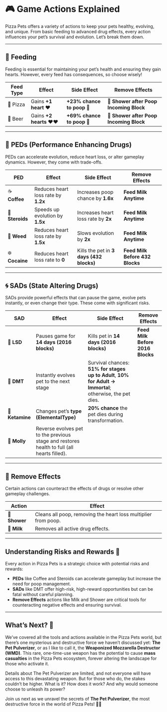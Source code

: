 # 🎮 Game Actions Explained

Pizza Pets offers a variety of actions to keep your pets healthy, evolving, and unique. From basic feeding to advanced drug effects, every action influences your pet’s survival and evolution. Let’s break them down.

---

## 🥘 Feeding

Feeding is essential for maintaining your pet’s health and ensuring they gain hearts. However, every feed has consequences, so choose wisely!

| **Feed Type** | **Effect**                         | **Side Effect**                   | **Remove Effects**                            |
|---------------|------------------------------------|------------------------------------|-----------------------------------------------|
| 🍕 Pizza      | Gains **+1 heart ❤️**              | **+23% chance to poop 💩**         | **🚿 Shower after Poop Incoming Block**       |
| 🍺 Beer       | Gains **+2 hearts ❤️❤️**           | **+69% chance to poop 💩**         | **🚿 Shower after Poop Incoming Block**       |

---

## 💪 PEDs (Performance Enhancing Drugs)

PEDs can accelerate evolution, reduce heart loss, or alter gameplay dynamics. However, they come with trade-offs.

| **PED**        | **Effect**                                         | **Side Effect**                                    | **Remove Effects**               |
|-----------------|---------------------------------------------------|---------------------------------------------------|-----------------------------------|
| ☕ **Coffee**    | Reduces heart loss rate by **1.2x**               | Increases poop chance by **1.6x**                 | **Feed Milk Anytime**            |
| 💪 **Steroids** | Speeds up evolution by **1.5x**                   | Increases heart loss rate by **2x**               | **Feed Milk Anytime**            |
| 🌿 **Weed**     | Reduces heart loss rate by **1.5x**               | Slows evolution by **2x**                         | **Feed Milk Anytime**            |
| ❄️ **Cocaine**  | Reduces heart loss rate to **0**                  | Kills the pet in **3 days (432 blocks)**          | **Feed Milk Before 432 Blocks**  |

---

## 🌀 SADs (State Altering Drugs)

SADs provide powerful effects that can pause the game, evolve pets instantly, or even change their type. These come with significant risks.

| **SAD**         | **Effect**                                        | **Side Effect**                                    | **Remove Effects**               |
|------------------|--------------------------------------------------|---------------------------------------------------|-----------------------------------|
| 🌈 **LSD**       | Pauses game for **14 days (2016 blocks)**         | Kills pet in **14 days (2016 blocks)**            | **Feed Milk Before 2016 Blocks** |
| 🔮 **DMT**       | Instantly evolves pet to the next stage           | Survival chances: **51% for stages up to Adult**, **10% for Adult → Immortal**; otherwise, the pet dies. |                                   |
| 🐎 **Ketamine**  | Changes pet’s **type (ElementalType)**            | **20% chance** the pet dies during transformation. |                                   |
| 🎵 **Molly**     | Reverse evolves pet to the previous stage and restores health to full (all hearts filled). |                                                   |                                   |

---

## 🚿 Remove Effects

Certain actions can counteract the effects of drugs or resolve other gameplay challenges.

| **Action**  | **Effect**                                                 |
|-------------|------------------------------------------------------------|
| 🚿 **Shower** | Cleans all poop, removing the heart loss multiplier from poop. |
| 🍼 **Milk**   | Removes all active drug effects.                          |

---

## Understanding Risks and Rewards 🧠

Every action in Pizza Pets is a strategic choice with potential risks and rewards:
- **PEDs** like Coffee and Steroids can accelerate gameplay but increase the need for poop management.
- **SADs** like DMT offer high-risk, high-reward opportunities but can be fatal without careful planning.
- **Remove Effects** actions like Milk and Shower are critical tools for counteracting negative effects and ensuring survival.

---

## What’s Next? 🍕

We’ve covered all the tools and actions available in the Pizza Pets world, but there’s one mysterious and destructive force we haven’t discussed yet: **The Pet Pulverizer**, or as I like to call it, the **Weaponized Mozzarella Destructor (WMD)**. This rare, one-time-use weapon has the potential to cause **mass casualties** in the Pizza Pets ecosystem, forever altering the landscape for those who activate it.

Details about The Pet Pulverizer are limited, and not everyone will have access to this devastating weapon. But for those who do, the stakes couldn’t be higher. What is it? How does it work? And why would someone choose to unleash its power?

Join us next as we unravel the secrets of **The Pet Pulverizer**, the most destructive force in the world of Pizza Pets! 🐾🍕